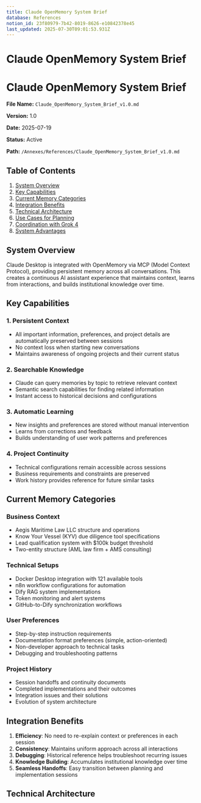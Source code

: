 ```yaml
---
title: Claude OpenMemory System Brief
database: References
notion_id: 23f80979-7b42-8019-8626-e10842378e45
last_updated: 2025-07-30T09:01:53.931Z
---
```


# Claude OpenMemory System Brief


# Claude OpenMemory System Brief


**File Name:** `Claude_OpenMemory_System_Brief_v1.0.md`


**Version:** 1.0


**Date:** 2025-07-19


**Status:** Active


**Path:** `/Annexes/References/Claude_OpenMemory_System_Brief_v1.0.md`


## Table of Contents

1. [System Overview](https://www.notion.so/238809797b42800ea6e4c1bd26f0188c?v=238809797b4280ac969e000c00cadd67&p=23f809797b4280198626e10842378e45&pm=s#system-overview)
2. [Key Capabilities](https://www.notion.so/238809797b42800ea6e4c1bd26f0188c?v=238809797b4280ac969e000c00cadd67&p=23f809797b4280198626e10842378e45&pm=s#key-capabilities)
3. [Current Memory Categories](https://www.notion.so/238809797b42800ea6e4c1bd26f0188c?v=238809797b4280ac969e000c00cadd67&p=23f809797b4280198626e10842378e45&pm=s#current-memory-categories)
4. [Integration Benefits](https://www.notion.so/238809797b42800ea6e4c1bd26f0188c?v=238809797b4280ac969e000c00cadd67&p=23f809797b4280198626e10842378e45&pm=s#integration-benefits)
5. [Technical Architecture](https://www.notion.so/238809797b42800ea6e4c1bd26f0188c?v=238809797b4280ac969e000c00cadd67&p=23f809797b4280198626e10842378e45&pm=s#technical-architecture)
6. [Use Cases for Planning](https://www.notion.so/238809797b42800ea6e4c1bd26f0188c?v=238809797b4280ac969e000c00cadd67&p=23f809797b4280198626e10842378e45&pm=s#use-cases-for-planning)
7. [Coordination with Grok 4](https://www.notion.so/238809797b42800ea6e4c1bd26f0188c?v=238809797b4280ac969e000c00cadd67&p=23f809797b4280198626e10842378e45&pm=s#coordination-with-grok-4)
8. [System Advantages](https://www.notion.so/238809797b42800ea6e4c1bd26f0188c?v=238809797b4280ac969e000c00cadd67&p=23f809797b4280198626e10842378e45&pm=s#system-advantages)

## System Overview


Claude Desktop is integrated with OpenMemory via MCP (Model Context Protocol), providing persistent memory across all conversations. This creates a continuous AI assistant experience that maintains context, learns from interactions, and builds institutional knowledge over time.


## Key Capabilities


### 1. Persistent Context

- All important information, preferences, and project details are automatically preserved between sessions
- No context loss when starting new conversations
- Maintains awareness of ongoing projects and their current status

### 2. Searchable Knowledge

- Claude can query memories by topic to retrieve relevant context
- Semantic search capabilities for finding related information
- Instant access to historical decisions and configurations

### 3. Automatic Learning

- New insights and preferences are stored without manual intervention
- Learns from corrections and feedback
- Builds understanding of user work patterns and preferences

### 4. Project Continuity

- Technical configurations remain accessible across sessions
- Business requirements and constraints are preserved
- Work history provides reference for future similar tasks

## Current Memory Categories


### Business Context

- Aegis Maritime Law LLC structure and operations
- Know Your Vessel (KYV) due diligence tool specifications
- Lead qualification system with $100k budget threshold
- Two-entity structure (AML law firm + AMS consulting)

### Technical Setups

- Docker Desktop integration with 121 available tools
- n8n workflow configurations for automation
- Dify RAG system implementations
- Token monitoring and alert systems
- GitHub-to-Dify synchronization workflows

### User Preferences

- Step-by-step instruction requirements
- Documentation format preferences (simple, action-oriented)
- Non-developer approach to technical tasks
- Debugging and troubleshooting patterns

### Project History

- Session handoffs and continuity documents
- Completed implementations and their outcomes
- Integration issues and their solutions
- Evolution of system architecture

## Integration Benefits

1. **Efficiency**: No need to re-explain context or preferences in each session
2. **Consistency**: Maintains uniform approach across all interactions
3. **Debugging**: Historical reference helps troubleshoot recurring issues
4. **Knowledge Building**: Accumulates institutional knowledge over time
5. **Seamless Handoffs**: Easy transition between planning and implementation sessions

## Technical Architecture


